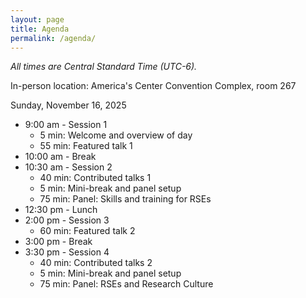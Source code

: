 ```yaml
---
layout: page
title: Agenda
permalink: /agenda/
---
```


*All times are Central Standard Time (UTC-6).*

In-person location:  America's Center Convention Complex, room 267

Sunday, November 16, 2025

- 9:00 am - Session 1
    - 5 min:  Welcome and overview of day
    - 55 min:  Featured talk 1
- 10:00 am - Break
- 10:30 am - Session 2
    - 40 min:  Contributed talks 1
    - 5 min:  Mini-break and panel setup
    - 75 min:  Panel:  Skills and training for RSEs
- 12:30 pm - Lunch
- 2:00 pm - Session 3
    - 60 min:  Featured talk 2
- 3:00 pm - Break
- 3:30 pm - Session 4
    - 40 min:  Contributed talks 2
    - 5 min:  Mini-break and panel setup
    - 75 min:  Panel:  RSEs and Research Culture

